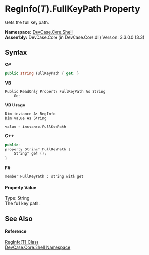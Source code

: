 # RegInfo(*T*).FullKeyPath Property 
 

Gets the full key path.

**Namespace:**&nbsp;<a href="N_DevCase_Core_Shell">DevCase.Core.Shell</a><br />**Assembly:**&nbsp;DevCase.Core (in DevCase.Core.dll) Version: 3.3.0.0 (3.3)

## Syntax

**C#**<br />
``` C#
public string FullKeyPath { get; }
```

**VB**<br />
``` VB
Public ReadOnly Property FullKeyPath As String
	Get
```

**VB Usage**<br />
``` VB Usage
Dim instance As RegInfo
Dim value As String

value = instance.FullKeyPath

```

**C++**<br />
``` C++
public:
property String^ FullKeyPath {
	String^ get ();
}
```

**F#**<br />
``` F#
member FullKeyPath : string with get

```


#### Property Value
Type: String<br />The full key path.

## See Also


#### Reference
<a href="T_DevCase_Core_Shell_RegInfo_1">RegInfo(T) Class</a><br /><a href="N_DevCase_Core_Shell">DevCase.Core.Shell Namespace</a><br />